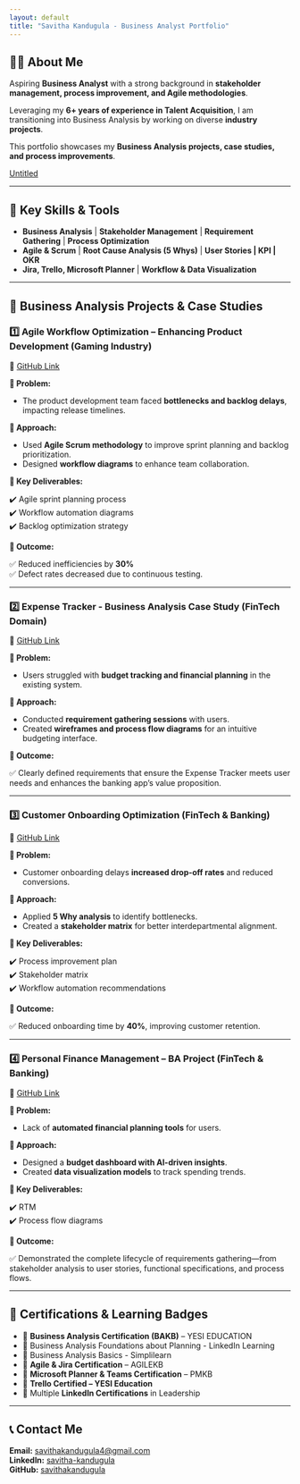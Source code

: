 ```yaml
---
layout: default
title: "Savitha Kandugula - Business Analyst Portfolio"
---
```


## 👩‍💻 About Me

Aspiring **Business Analyst** with a strong background in **stakeholder management, process improvement, and Agile methodologies**.

Leveraging my **6+ years of experience in Talent Acquisition**, I am transitioning into Business Analysis by working on diverse **industry projects**.

This portfolio showcases my **Business Analysis projects, case studies, and process improvements**.

[Untitled](https://www.notion.so/19a183d461d180bd919cf133fae23281?pvs=21)

---

## 📌 Key Skills & Tools

- **Business Analysis** | **Stakeholder Management** | **Requirement Gathering** | **Process Optimization**
- **Agile & Scrum** | **Root Cause Analysis (5 Whys)** | **User Stories | KPI | OKR**
- **Jira, Trello, Microsoft Planner** | **Workflow & Data Visualization**

---

## 📂 Business Analysis Projects & Case Studies

### **1️⃣ Agile Workflow Optimization – Enhancing Product Development (Gaming Industry)**

🔗 [GitHub Link](https://github.com/savithakandugula/Agile-Workflow-Optimization-Enhancing-Product-Development-Efficiency)

**📌 Problem:**

- The product development team faced **bottlenecks and backlog delays**, impacting release timelines.

**📌 Approach:**

- Used **Agile Scrum methodology** to improve sprint planning and backlog prioritization.
- Designed **workflow diagrams** to enhance team collaboration.

**📌 Key Deliverables:**

✔️ Agile sprint planning process  
✔️ Workflow automation diagrams  
✔️ Backlog optimization strategy

**📌 Outcome:**

✅ Reduced inefficiencies by **30%**  
✅ Defect rates decreased due to continuous testing.

---

### **2️⃣ Expense Tracker - Business Analysis Case Study (FinTech Domain)**

🔗 [GitHub Link](https://github.com/savithakandugula/Expense-Tracker-BA-Case-Study)

**📌 Problem:**

- Users struggled with **budget tracking and financial planning** in the existing system.

**📌 Approach:**

- Conducted **requirement gathering sessions** with users.
- Created **wireframes and process flow diagrams** for an intuitive budgeting interface.

**📌 Outcome:**

✅ Clearly defined requirements that ensure the Expense Tracker meets user needs and enhances the banking app’s value proposition.

---

### **3️⃣ Customer Onboarding Optimization (FinTech & Banking)**

🔗 [GitHub Link](https://github.com/savithakandugula/Customer_Onboarding_Optimization)

**📌 Problem:**

- Customer onboarding delays **increased drop-off rates** and reduced conversions.

**📌 Approach:**

- Applied **5 Why analysis** to identify bottlenecks.
- Created a **stakeholder matrix** for better interdepartmental alignment.

**📌 Key Deliverables:**

✔️ Process improvement plan  
✔️ Stakeholder matrix  
✔️ Workflow automation recommendations

**📌 Outcome:**

✅ Reduced onboarding time by **40%**, improving customer retention.

---

### **4️⃣ Personal Finance Management – BA Project (FinTech & Banking)**

🔗 [GitHub Link](https://github.com/savithakandugula/personal-finance-management-ba-project)

**📌 Problem:**

- Lack of **automated financial planning tools** for users.

**📌 Approach:**

- Designed a **budget dashboard with AI-driven insights**.
- Created **data visualization models** to track spending trends.

**📌 Key Deliverables:**

✔️ RTM  
✔️ Process flow diagrams

**📌 Outcome:**

✅ Demonstrated the complete lifecycle of requirements gathering—from stakeholder analysis to user stories, functional specifications, and process flows.

---

## 📜 Certifications & Learning Badges

- 🏅 **Business Analysis Certification (BAKB)** – YESI EDUCATION
- 🏅 Business Analysis Foundations about Planning - LinkedIn Learning
- 🏅 Business Analysis Basics - Simplilearn
- 🏅 **Agile & Jira Certification** – AGILEKB
- 🏅 **Microsoft Planner & Teams Certification** – PMKB
- 🏅 **Trello Certified – YESI Education**
- 🏅 Multiple **LinkedIn Certifications** in Leadership

---

## 📞 Contact Me

**Email:** [savithakandugula4@gmail.com](mailto:savithakandugula4@gmail.com)  
**LinkedIn:** [savitha-kandugula](https://www.linkedin.com/in/savitha-kandugula)  
**GitHub:** [savithakandugula](https://github.com/savithakandugula)
